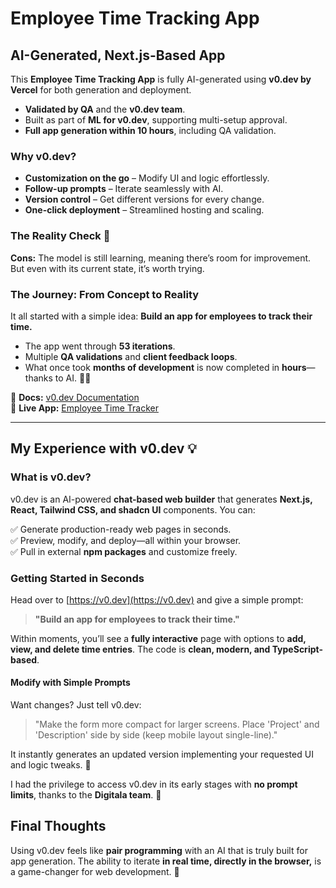 # Employee Time Tracking App

## AI-Generated, Next.js-Based App

This **Employee Time Tracking App** is fully AI-generated using **v0.dev by Vercel** for both generation and deployment.

- **Validated by QA** and the **v0.dev team**.
- Built as part of **ML for v0.dev**, supporting multi-setup approval.
- **Full app generation within 10 hours**, including QA validation.

### Why v0.dev?

- **Customization on the go** – Modify UI and logic effortlessly.
- **Follow-up prompts** – Iterate seamlessly with AI.
- **Version control** – Get different versions for every change.
- **One-click deployment** – Streamlined hosting and scaling.

### The Reality Check 🚀

**Cons:** The model is still learning, meaning there’s room for improvement. But even with its current state, it’s worth trying.

### The Journey: From Concept to Reality

It all started with a simple idea: **Build an app for employees to track their time.**

- The app went through **53 iterations**.
- Multiple **QA validations** and **client feedback loops**.
- What once took **months of development** is now completed in **hours**—thanks to AI. 🤖🔥

📌 **Docs:** [v0.dev Documentation](https://v0.dev/docs)  
📌 **Live App:** [Employee Time Tracker](https://v0-employee-time-tracker-five.vercel.app)

---

## My Experience with v0.dev 💡

### What is v0.dev?

v0.dev is an AI-powered **chat-based web builder** that generates **Next.js, React, Tailwind CSS, and shadcn UI** components. You can:

✅ Generate production-ready web pages in seconds.  
✅ Preview, modify, and deploy—all within your browser.  
✅ Pull in external **npm packages** and customize freely.  

### Getting Started in Seconds

Head over to [https://v0.dev](https://v0.dev) and give a simple prompt:

> **"Build an app for employees to track their time."**

Within moments, you’ll see a **fully interactive** page with options to **add, view, and delete time entries**. The code is **clean, modern, and TypeScript-based**.

#### Modify with Simple Prompts

Want changes? Just tell v0.dev:

> "Make the form more compact for larger screens. Place 'Project' and 'Description' side by side (keep mobile layout single-line)."

It instantly generates an updated version implementing your requested UI and logic tweaks. 🚀

I had the privilege to access v0.dev in its early stages with **no prompt limits**, thanks to the **Digitala team**. 🙌

## Final Thoughts

Using v0.dev feels like **pair programming** with an AI that is truly built for app generation. The ability to iterate **in real time, directly in the browser,** is a game-changer for web development. 💯
